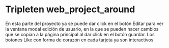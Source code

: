 # Tripleten web_project_around

En esta parte del proyecto ya se puede dar click en el botón Editar para ver la ventana modal
edición de usuario, en la que se pueden hacer cambios que se copian a la página principal al dar
click en el botón guardar. Los botones Like con forma de corazón en cada tarjeta ya son interactivos
